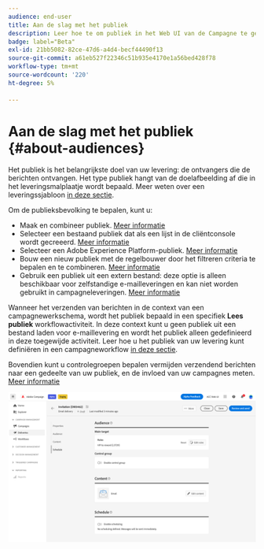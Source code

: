```yaml
---
audience: end-user
title: Aan de slag met het publiek
description: Leer hoe te om publiek in het Web UI van de Campagne te gebruiken
badge: label="Beta"
exl-id: 21bb5082-82ce-47d6-a4d4-becf44490f13
source-git-commit: a61eb527f22346c51b935e4170e1a56bed428f78
workflow-type: tm+mt
source-wordcount: '220'
ht-degree: 5%

---
```



# Aan de slag met het publiek {#about-audiences}

<!--
Audience only created for the delivery, not available later-->


<!--
Three ways:
* existing audience

Campaign or AEP Audiences

* create new on the fly

query like AEP segment builder (same component with campaign data)

* import from file

show use case with a new audience creation (or import from file?)

control groups like acc: exract, random, based on attribute
-->


Het publiek is het belangrijkste doel van uw levering: de ontvangers die de berichten ontvangen. Het type publiek hangt van de doelafbeelding af die in het leveringsmalplaatje wordt bepaald. Meer weten over een leveringssjabloon [in deze sectie](../msg/delivery-template.md).

Om de publieksbevolking te bepalen, kunt u:

* Maak en combineer publiek. [Meer informatie](create-audience.md)
* Selecteer een bestaand publiek dat als een lijst in de cliëntconsole wordt gecreeerd. [Meer informatie](add-audience.md)
* Selecteer een Adobe Experience Platform-publiek. [Meer informatie](aep-audience.md)
* Bouw een nieuw publiek met de regelbouwer door het filtreren criteria te bepalen en te combineren. [Meer informatie](segment-builder.md)
* Gebruik een publiek uit een extern bestand: deze optie is alleen beschikbaar voor zelfstandige e-mailleveringen en kan niet worden gebruikt in campagneleveringen. [Meer informatie](file-audience.md)

Wanneer het verzenden van berichten in de context van een campagnewerkschema, wordt het publiek bepaald in een specifiek **Lees publiek** workflowactiviteit. In deze context kunt u geen publiek uit een bestand laden voor e-maillevering en wordt het publiek alleen gedefinieerd in deze toegewijde activiteit. Leer hoe u het publiek van uw levering kunt definiëren in een campagneworkflow [in deze sectie](../workflows/orchestrate-activities.md).

Bovendien kunt u controlegroepen bepalen vermijden verzendend berichten naar een gedeelte van uw publiek, en de invloed van uw campagnes meten. [Meer informatie](control-group.md)

![](assets/about-audience.png)

